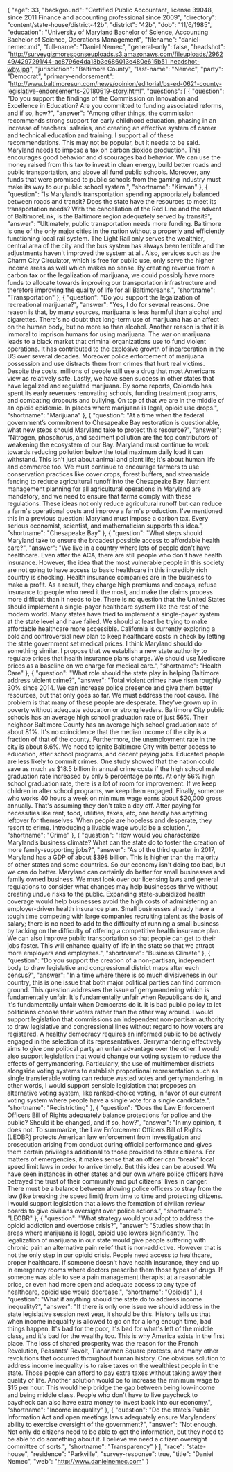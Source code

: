 {
  "age": 33,
  "background": "Certified Public Accountant, license 39048, since 2011 Finance and accounting professional since 2009",
  "directory": "content/state-house/district-42b",
  "district": "42b",
  "dob": "11/6/1985",
  "education": "University of Maryland Bachelor of Science, Accounting Bachelor of Science, Operations Management",
  "filename": "daniel-nemec.md",
  "full-name": "Daniel Nemec",
  "general-only": false,
  "headshot": "http://surveygizmoresponseuploads.s3.amazonaws.com/fileuploads/296249/4297291/44-ac8796e4da13b3e686013e480e615b51_headshot-why.jpg",
  "jurisdiction": "Baltimore County",
  "last-name": "Nemec",
  "party": "Democrat",
  "primary-endorsement": "http://www.baltimoresun.com/news/opinion/editorial/bs-ed-0621-county-legislative-endorsements-20180619-story.html",
  "questions": [
    {
      "question": "Do you support the findings of the Commission on Innovation and Excellence in Education? Are you committed to funding associated reforms, and if so, how?",
      "answer": "Among other things, the commission recommends strong support for early childhood education, phasing in an increase of teachers' salaries, and creating an effective system of career and technical education and training. I support all of these recommendations.   This may not be popular, but it needs to be said. Maryland needs to impose a tax on carbon dioxide production. This encourages good behavior and discourages bad behavior. We can use the money raised from this tax to invest in clean energy, build better roads and public transportation, and above all fund public schools. Moreover, any funds that were promised to public schools from the gaming industry must make its way to our public school system.",
      "shortname": "Kirwan"
    },
    {
      "question": "Is Maryland’s transportation spending appropriately balanced between roads and transit? Does the state have the resources to meet its transportation needs? With the cancellation of the Red Line and the advent of BaltimoreLink, is the Baltimore region adequately served by transit?",
      "answer": "Ultimately, public transportation needs more funding.  Baltimore is one of the only major cities in the nation without a properly and efficiently functioning local rail system. The Light Rail only serves the wealthier, central area of the city and the bus system has always been terrible and the adjustments haven't improved the system at all. Also, services such as the Charm City Circulator, which is free for public use, only serve the higher income areas as well which makes no sense. By creating revenue from a carbon tax or the legalization of marijuana, we could possibly have more funds to allocate towards improving our transportation infrastructure and therefore improving the quality of life for all Baltimoreans.",
      "shortname": "Transportation"
    },
    {
      "question": "Do you support the legalization of recreational marijuana?",
      "answer": "Yes, I do for several reasons. One reason is that, by many sources, marijuana is less harmful than alcohol and cigarettes. There's no doubt that long-term use of marijuana has an affect on the human body, but no more so than alcohol.  Another reason is that it is immoral to imprison humans for using marijuana. The war on marijuana leads to a black market that criminal organizations use to fund violent operations. It has contributed to the explosive growth of incarceration in the US over several decades. Moreover police enforcement of marijuana possession and use distracts them from crimes that hurt real victims. Despite the costs, millions of people still use a drug that most Americans view as relatively safe.   Lastly, we have seen success in other states that have legalized and regulated marijuana. By some reports, Colorado has spent its early revenues renovating schools, funding treatment programs, and combating dropouts and bullying. On top of that we are in the middle of an opioid epidemic. In places where marijuana is legal, opioid use drops.",
      "shortname": "Marijuana"
    },
    {
      "question": "At a time when the federal government’s commitment to Chesapeake Bay restoration is questionable, what new steps should Maryland take to protect this resource?",
      "answer": "Nitrogen, phosphorus, and sediment pollution are the top contributors of weakening the ecosystem of our Bay. Maryland must continue to work towards reducing pollution below the total maximum daily load it can withstand. This isn't just about animal and plant life; it's about human life and commerce too.   We must continue to encourage farmers to use conservation practices like cover crops, forest buffers, and streamside fencing to reduce agricultural runoff into the Chesapeake Bay. Nutrient management planning for all agricultural operations in Maryland are mandatory, and we need to ensure that farms comply with these regulations. These ideas not only reduce agricultural runoff but can reduce a farm's operational costs and improve a farm's production.  I've mentioned this in a previous question: Maryland must impose a carbon tax. Every serious economist, scientist, and mathematician supports this idea.",
      "shortname": "Chesapeake Bay"
    },
    {
      "question": "What steps should Maryland take to ensure the broadest possible access to affordable health care?",
      "answer": "We live in a country where lots of people don't have healthcare. Even after the ACA, there are still people who don't have health insurance. However, the idea that the most vulnerable people in this society are not going to have access to basic healthcare in this incredibly rich country is shocking. Health insurance companies are in the business to make a profit. As a result, they charge high premiums and copays, refuse insurance to people who need it the most, and make the claims process more difficult than it needs to be. There is no question that the United States should implement a single-payer healthcare system like the rest of the modern world.  Many states have tried to implement a single-payer system at the state level and have failed. We should at least be trying to make affordable healthcare more accessible. California is currently exploring a bold and controversial new plan to keep healthcare costs in check by letting the state government set medical prices. I think Maryland should do something similar. I propose that we establish a new state authority to regulate prices that health insurance plans charge. We should use Medicare prices as a baseline on we charge for medical care.",
      "shortname": "Health Care"
    },
    {
      "question": "What role should the state play in helping Baltimore address violent crime?",
      "answer": "Total violent crimes have risen roughly 30% since 2014. We can increase police presence and give them better resources, but that only goes so far. We must address the root cause. The problem is that many of these people are desperate. They've grown up in poverty without adequate education or strong leaders. Baltimore City public schools has an average high school graduation rate of just 56%. Their neighbor Baltimore County has an average high school graduation rate of about 81%. It's no coincidence that the median income of the city is a fraction of that of the county. Furthermore, the unemployment rate in the city is about 8.6%.  We need to ignite Baltimore City with better access to education, after school programs, and decent paying jobs. Educated people are less likely to commit crimes. One study showed that the nation could save as much as $18.5 billion in annual crime costs if the high school male graduation rate increased by only 5 percentage points. At only 56% high school graduation rate, there is a lot of room for improvement. If we keep children in after school programs, we keep them engaged. Finally, someone who works 40 hours a week on minimum wage earns about $20,000 gross annually. That's assuming they don't take a day off. After paying for necessities like rent, food, utilities, taxes, etc, one hardly has anything leftover for themselves. When people are hopeless and desperate, they resort to crime. Introducing a livable wage would be a solution.",
      "shortname": "Crime"
    },
    {
      "question": "How would you characterize Maryland’s business climate? What can the state do to foster the creation of more family-supporting jobs?",
      "answer": "As of the third quarter in 2017, Maryland has a GDP of about $398 billion. This is higher than the majority of other states and some countries. So our economy isn't doing too bad, but we can do better.  Maryland can certainly do better for small businesses and family owned business. We must look over our licensing laws and general regulations to consider what changes may help businesses thrive without creating undue risks to the public. Expanding state-subsidized health coverage would help businesses avoid the high costs of administering an employer-driven health insurance plan. Small businesses already have a tough time competing with large companies recruiting talent as the basis of salary; there is no need to add to the difficulty of running a small business by tacking on the difficulty of offering a competitive health insurance plan. We can also improve public transportation so that people can get to their jobs faster. This will enhance quality of life in the state so that we attract more employers and employees.",
      "shortname": "Business Climate"
    },
    {
      "question": "Do you support the creation of a non-partisan, independent body to draw legislative and congressional district maps after each census?",
      "answer": "In a time where there is so much divisiveness in our country, this is one issue that both major political parties can find common ground. This question addresses the issue of gerrymandering which is fundamentally unfair. It's fundamentally unfair when Republicans do it, and it's fundamentally unfair when Democrats do it. It is bad public policy to let politicians choose their voters rather than the other way around.  I would support legislation that commissions an independent non-partisan authority to draw legislative and congressional lines without regard to how voters are registered. A healthy democracy requires an informed public to be actively engaged in the selection of its representatives. Gerrymandering effectively aims to give one political party an unfair advantage over the other.  I would also support legislation that would change our voting system to reduce the effects of gerrymandering. Particularly, the use of multimember districts alongside voting systems to establish proportional representation such as single transferable voting can reduce wasted votes and gerrymandering. In other words, I would support sensible legislation that proposes an alternative voting system, like ranked-choice voting, in favor of our current voting system where people have a single vote for a single candidate.",
      "shortname": "Redistricting"
    },
    {
      "question": "Does the Law Enforcement Officers Bill of Rights adequately balance protections for police and the public? Should it be changed, and if so, how?",
      "answer": "In my opinion, it does not. To summarize, the Law Enforcement Officers Bill of Rights (LEOBR) protects American law enforcement from investigation and prosecution arising from conduct during official performance and gives them certain privileges additional to those provided to other citizens. For matters of emergencies, it makes sense that an officer can \"break\" local speed limit laws in order to arrive timely. But this idea can be abused. We have seen instances in other states and our own where police officers have betrayed the trust of their community and put citizens' lives in danger. There must be a balance between allowing police officers to stray from the law (like breaking the speed limit) from time to time and protecting citizens.   I would support legislation that allows the formation of civilian review boards to give civilians oversight over police actions.",
      "shortname": "LEOBR"
    },
    {
      "question": "What strategy would you adopt to address the opioid addiction and overdose crisis?",
      "answer": "Studies show that in areas where marijuana is legal, opioid use lowers significantly. The legalization of marijuana in our state would give people suffering with chronic pain an alternative pain relief that is non-addictive. However that is not the only step in our opioid crisis.  People need access to healthcare, proper healthcare.  If someone doesn't have health insurance, they end up in emergency rooms where doctors prescribe them those types of drugs.  If someone was able to see a pain management therapist at a reasonable price, or even had more open and adequate access to any type of healthcare, opioid use would decrease.",
      "shortname": "Opioids"
    },
    {
      "question": "What if anything should the state do to address income inequality?",
      "answer": "If there is only one issue we should address in the state legislative session next year, it should be this. History tells us that when income inequality is allowed to go on for a long enough time, bad things happen. It's bad for the poor, it's bad for what's left of the middle class, and it's bad for the wealthy too. This is why America exists in the first place. The loss of shared prosperity was the reason for the French Revolution, Peasants' Revolt, Tiananmen Square protests, and many other revolutions that occurred throughout human history.   One obvious solution to address income inequality is to raise taxes on the wealthiest people in the state. Those people can afford to pay extra taxes without taking away their quality of life. Another solution would be to increase the minimum wage to $15 per hour. This would help bridge the gap between being low-income and being middle class. People who don't have to live paycheck to paycheck can also have extra money to invest back into our economy.",
      "shortname": "Income inequality"
    },
    {
      "question": "Do the state’s Public Information Act and open meetings laws adequately ensure Marylanders’ ability to exercise oversight of the government?",
      "answer": "Not enough. Not only do citizens need to be able to get the information, but they need to be able to do something about it. I believe we need a citizen oversight committee of sorts.",
      "shortname": "Transparency"
    }
  ],
  "race": "state-house",
  "residence": "Parkville",
  "survey-response": true,
  "title": "Daniel Nemec",
  "web": "http://www.danielnemec.com"
}
